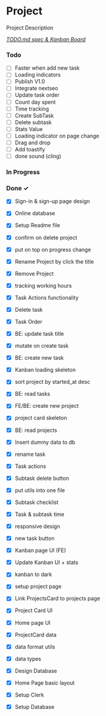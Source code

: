 # Project

Project Description

<em>[TODO.md spec & Kanban Board](https://bit.ly/3fCwKfM)</em>

### Todo

- [ ] Faster when add new task  
- [ ] Loading indicators  
- [ ] Publish V1.0  
- [ ] Integrate nextseo  
- [ ] Update task order  
- [ ] Count day spent  
- [ ] Time tracking  
- [ ] Create SubTask  
- [ ] Delete subtask  
- [ ] Stats Value  
- [ ] Loading indicator on page change  
- [ ] Drag and drop  
- [ ] Add toastify  
- [ ] done sound (cling)  

### In Progress


### Done ✓

- [x] Sign-in & sign-up page design  
- [x] Online database  
- [x] Setup Readme file  
- [x] confirm on delete project  
- [x] put on top on progress change  
- [x] Rename Project by click the title  
- [x] Remove Project  
- [x] tracking working hours  
- [x] Task Actions functionality  
- [x] Delete task  
- [x] Task Order  
- [x] BE: update task title  
- [x] mutate on create task  
- [x] BE: create new task  
- [x] Kanban loading skeleton  
- [x] sort project by started_at desc  
- [x] BE: read tasks  
- [x] FE/BE: create new project  
- [x] project card skeleton  
- [x] BE: read projects  
- [x] Insert dummy data to db  
- [x] rename task  
- [x] Task actions  
- [x] Subtask delete button  
- [x] put utils into one file  
- [x] Subtask checklist  
- [x] Task & subtask time  
- [x] responsive design  
- [x] new task button  
- [x] Kanban page UI (FE)  
- [x] Update Kanban UI + stats  
- [x] kanban to dark  
- [x] setup project page  
- [x] Link ProjectsCard to projects page  
- [x] Project Card UI  
- [x] Home page UI  
- [x] ProjectCard data  
- [x] data format utils  
- [x] data types  
- [x] Design Database  
- [x] Home Page basic layout  
- [x] Setup Clerk  
- [x] Setup Database  


